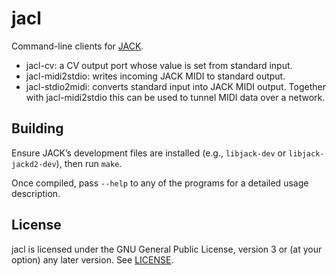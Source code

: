 jacl
====

Command-line clients for [JACK](https://jackaudio.org).

* jacl-cv: a CV output port whose value is set from standard input.
* jacl-midi2stdio: writes incoming JACK MIDI to standard output.
* jacl-stdio2midi: converts standard input into JACK MIDI output. Together with
  jacl-midi2stdio this can be used to tunnel MIDI data over a network.

Building
--------

Ensure JACK’s development files are installed (e.g., `libjack-dev` or
`libjack-jackd2-dev`), then run `make`.

Once compiled, pass `--help` to any of the programs for a detailed usage
description.

License
-------

jacl is licensed under the GNU General Public License, version 3 or (at your
option) any later version. See [LICENSE](LICENSE).
